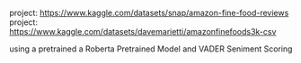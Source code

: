 project: https://www.kaggle.com/datasets/snap/amazon-fine-food-reviews
project: https://www.kaggle.com/datasets/davemarietti/amazonfinefoods3k-csv


using a pretrained a Roberta Pretrained Model and VADER Seniment Scoring
